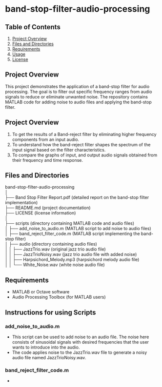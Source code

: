 # band-stop-filter-audio-processing

## Table of Contents
1. [Project Overview](#project-overview)
2. [Files and Directories](#files-and-directories)
3. [Requirements](#requirements)
4. [Usage](#usage)
5. [License](#license)

## Project Overview
This project demonstrates the application of a band-stop filter for audio processing. The goal is to filter out specific frequency ranges from audio signals to reduce or eliminate unwanted noise. The repository contains MATLAB code for adding noise to audio files and applying the band-stop filter.

## Project Overview
1.	To get the results of a Band-reject filter by eliminating higher frequency components from an input audio.
2.	To understand how the band-reject filter shapes the spectrum of the input signal based on the filter characteristics.
3.	To compare the graphs of input, and output audio signals obtained from their frequency and time response.

## Files and Directories
band-stop-filter-audio-processing <br>
│ <br>
├── Band Stop Filter Report.pdf  (detailed report on the band-stop filter implementation) <br>
├── README.md  (project documentation) <br>
├── LICENSE  (license information) <br>
│ <br>
├── scripts  (directory containing MATLAB code and audio files) <br>
│ ├── add_noise_to_audio.m  (MATLAB script to add noise to audio files) <br>
│ ├── band_reject_filter_code.m  (MATLAB script implementing the band-stop filter) <br>
│ ├── audio  (directory containing audio files) <br>
│ │ ├── JazzTrio.wav  (original jazz trio audio file) <br>
│ │ ├── JazzTrioNoisy.wav  (jazz trio audio file with added noise) <br>
│ │ ├── Harpsichord_Melody.mp3  (harpsichord melody audio file) <br>
│ │ └── White_Noise.wav  (white noise audio file) <br>

## Requirements
- MATLAB or Octave software
- Audio Processing Toolbox (for MATLAB users)

## Instructions for using Scripts
### add_noise_to_audio.m
* This script can be used to add noise to an audio file. The noise here consists of sinusoidal signals with desired frequencies that the user wants to introduce into the audio.
* The code applies noise to the JazzTrio.wav file to generate a noisy audio file named JazzTrioNoisy.wav.
### band_reject_filter_code.m
* 

